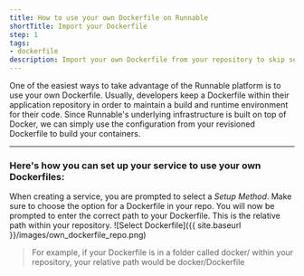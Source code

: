 ```yaml
---
title: How to use your own Dockerfile on Runnable
shortTitle: Import your Dockerfile
step: 1
tags:
- dockerfile
description: Import your own Dockerfile from your repository to skip service configuration.
---
```


One of the easiest ways to take advantage of the Runnable platform is to use your own Dockerfile. Usually, developers keep a Dockerfile within their application repository in order to maintain a build and runtime environment for their code. Since Runnable's underlying infrastructure is built on top of Docker, we can simply use the configuration from your revisioned Dockerfile to build your containers.

---

### Here's how you can set up your service to use your own Dockerfiles:

When creating a service, you are prompted to select a *Setup Method*. Make sure to choose the option for a Dockerfile in your repo. You will now be prompted to enter the correct path to your Dockerfile. This is the relative path within your repository.
  ![Select Dockerfile]({{ site.baseurl }}/images/own_dockerfile_repo.png)

> For example, if your Dockerfile is in a folder called docker/ within your repository, your relative path would be docker/Dockerfile

